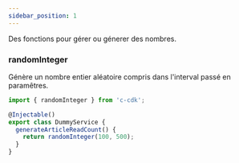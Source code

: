 ```yaml
---
sidebar_position: 1
---
```


Des fonctions pour gérer ou génerer des nombres.

### randomInteger

Génère un nombre entier aléatoire compris dans l'interval passé en paramêtres.

```ts title="./dummy.service.ts"
import { randomInteger } from 'c-cdk';

@Injectable()
export class DummyService {
  generateArticleReadCount() {
    return randomInteger(100, 500);
  }
}
```
